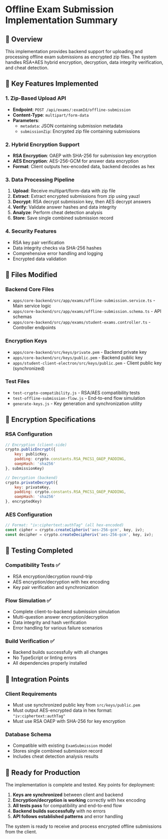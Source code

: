 # Offline Exam Submission Implementation Summary

## 🎯 Overview
This implementation provides backend support for uploading and processing offline exam submissions as encrypted zip files. The system handles RSA+AES hybrid encryption, decryption, data integrity verification, and cheat detection.

## 🔧 Key Features Implemented

### 1. Zip-Based Upload API
- **Endpoint**: `POST /api/exams/:examId/offline-submission`
- **Content-Type**: `multipart/form-data`
- **Parameters**:
  - `metadata`: JSON containing submission metadata
  - `submissionZip`: Encrypted zip file containing submissions

### 2. Hybrid Encryption Support
- **RSA Encryption**: OAEP with SHA-256 for submission key encryption
- **AES Encryption**: AES-256-GCM for answer data encryption
- **Format**: Client outputs hex-encoded data, backend decodes as hex

### 3. Data Processing Pipeline
1. **Upload**: Receive multipart/form-data with zip file
2. **Extract**: Extract encrypted submissions from zip using yauzl
3. **Decrypt**: RSA decrypt submission key, then AES decrypt answers
4. **Verify**: Validate answer hashes and data integrity
5. **Analyze**: Perform cheat detection analysis
6. **Store**: Save single combined submission record

### 4. Security Features
- RSA key pair verification
- Data integrity checks via SHA-256 hashes
- Comprehensive error handling and logging
- Encrypted data validation

## 📁 Files Modified

### Backend Core Files
- `apps/core-backend/src/app/exams/offline-submission.service.ts` - Main service logic
- `apps/core-backend/src/app/exams/offline-submission.schema.ts` - API schemas
- `apps/core-backend/src/app/exams/student-exams.controller.ts` - Controller endpoints

### Encryption Keys
- `apps/core-backend/src/keys/private.pem` - Backend private key
- `apps/core-backend/src/keys/public.pem` - Backend public key
- `apps/student-client-electron/src/keys/public.pem` - Client public key (synchronized)

### Test Files
- `test-crypto-compatibility.js` - RSA/AES compatibility tests
- `test-offline-submission-flow.js` - End-to-end flow simulation
- `generate-keys.js` - Key generation and synchronization utility

## 🔑 Encryption Specifications

### RSA Configuration
```javascript
// Encryption (client-side)
crypto.publicEncrypt({
    key: publicKey,
    padding: crypto.constants.RSA_PKCS1_OAEP_PADDING,
    oaepHash: 'sha256'
}, submissionKey)

// Decryption (backend)
crypto.privateDecrypt({
    key: privateKey,
    padding: crypto.constants.RSA_PKCS1_OAEP_PADDING,
    oaepHash: 'sha256'
}, encryptedKey)
```

### AES Configuration
```javascript
// Format: "iv:ciphertext:authTag" (all hex-encoded)
const cipher = crypto.createCipheriv('aes-256-gcm', key, iv);
const decipher = crypto.createDecipheriv('aes-256-gcm', key, iv);
```

## 🧪 Testing Completed

### Compatibility Tests ✅
- RSA encryption/decryption round-trip
- AES encryption/decryption with hex encoding
- Key pair verification and synchronization

### Flow Simulation ✅
- Complete client-to-backend submission simulation
- Multi-question answer encryption/decryption
- Data integrity and hash verification
- Error handling for various failure scenarios

### Build Verification ✅
- Backend builds successfully with all changes
- No TypeScript or linting errors
- All dependencies properly installed

## 🔄 Integration Points

### Client Requirements
- Must use synchronized public key from `src/keys/public.pem`
- Must output AES-encrypted data in hex format: `"iv:ciphertext:authTag"`
- Must use RSA OAEP with SHA-256 for key encryption

### Database Schema
- Compatible with existing `ExamSubmission` model
- Stores single combined submission record
- Includes cheat detection analysis results

## 🚀 Ready for Production

The implementation is complete and tested. Key points for deployment:

1. **Keys are synchronized** between client and backend
2. **Encryption/decryption is working** correctly with hex encoding
3. **All tests pass** for compatibility and end-to-end flow
4. **Backend builds successfully** with no errors
5. **API follows established patterns** and error handling

The system is ready to receive and process encrypted offline submissions from the client.
